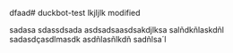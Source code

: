 dfaad# duckbot-test
lkjljlk
modified

sadasa
sdassdsada
asdsadsaasdsakdjlksa
salñdkñlaskdñl
sadasdçasdlmasdk
asdñlasñlkdñ
sadñlsa´l